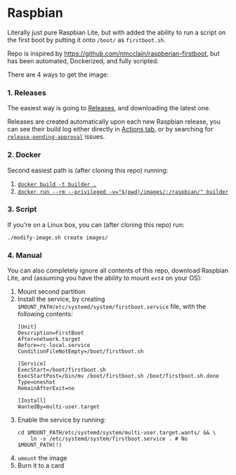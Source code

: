 Raspbian
=========

Literally just pure Raspbian Lite, but with added the ability to run a script on the first boot by putting it onto `/boot/` as `firstboot.sh`.

Repo is inspired by https://github.com/nmcclain/raspberian-firstboot, but has been automated, Dockerized, and fully scripted.

There are 4 ways to get the image:


### 1. Releases

The easiest way is going to [Releases], and downloading the latest one.

Releases are created automatically upon each new Raspbian release, you can see their build log either directly in [Actions tab][actions], or by searching for [`release-pending-approval`][issues] issues. 

[Releases]: /releases
[actions]: /actions
[issues]: /issues?q=is%3Aissue+sort%3Aupdated-desc+label%3Arelease-pending-approval+


### 2. Docker

Second easiest path is (after cloning this repo) running:

1. [`docker build -t builder .`][docker-build]
1. [`docker run --rm --privileged -v="$(pwd)/images/:/raspbian/" builder`][docker-run]

[docker-build]: https://github.com/meeDamian/raspbian/blob/731a1681e0f9dd9ba8b02b810bb473c286b405e7/.github/workflows/release.yml#L34
[docker-run]: https://github.com/meeDamian/raspbian/blob/731a1681e0f9dd9ba8b02b810bb473c286b405e7/.github/workflows/release.yml#L40


### 3. Script

If you're on a Linux box, you can (after cloning this repo) run:

```shell script
./modify-image.sh create images/
```


### 4. Manual

You can also completely ignore all contents of this repo, download Raspbian Lite, and (assuming you have the ability to mount `ext4` on your OS):

1. Mount second partition
1. Install the service, by creating `$MOUNT_PATH/etc/systemd/system/firstboot.service` file, with the following contents:
    ```unit file (systemd)
    [Unit]
    Description=FirstBoot
    After=network.target
    Before=rc-local.service
    ConditionFileNotEmpty=/boot/firstboot.sh
    
    [Service]
    ExecStart=/boot/firstboot.sh
    ExecStartPost=/bin/mv /boot/firstboot.sh /boot/firstboot.sh.done
    Type=oneshot
    RemainAfterExit=no
    
    [Install]
    WantedBy=multi-user.target
    ```
1. Enable the service by running:
    ```shell script
    cd $MOUNT_PATH/etc/systemd/system/multi-user.target.wants/ && \
        ln -s /etc/systemd/system/firstboot.service . # No $MOUNT_PATH(!)
    ```
1. `umount` the image
1. Burn it to a card

